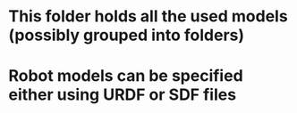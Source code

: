 # This folder holds all the used models (possibly grouped into folders)
# Robot models can be specified either using URDF or SDF files
